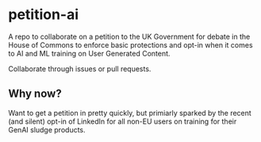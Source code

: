 # petition-ai
A repo to collaborate on a petition to the UK Government for debate in the House of Commons to enforce basic protections and opt-in when it comes to AI and ML training on User Generated Content.

Collaborate through issues or pull requests.

## Why now?

Want to get a petition in pretty quickly, but primiarly sparked by the recent (and silent) opt-in of LinkedIn for all non-EU users on training for their GenAI sludge products.
